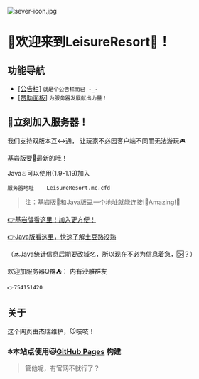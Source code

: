 ![sever-icon.jpg](https://i.postimg.cc/90GBkfSt/sever-icon.jpg)
# 🌠欢迎来到LeisureResort🎉！

<!-- ![img](https://api.mclists.cn/banner/play.simpfun.cn_23398.jpg) -->
<!-- 这是一个不能用的状态显示 -->
<!-- ❔不过谁告诉的你这个仓库的名字呢？你又是咋找到的？ -->

## 功能导航
- [[公告栏]](公告.md)
`就是个公告栏而已 -_-`
- [[赞助面板]](赞助.md)
`为服务器发展献出力量！`

## 🏁立刻加入服务器！

我们支持双版本互↔通，
让玩家不必因客户端不同而无法游玩🎮

基岩版要🚀最新的哦！

Java♨可以使用(1.9-1.19)加入

`服务器地址    LeisureResort.mc.cfd`

> 注：基岩版📱和Java版💻一个地址就能连接!🌟Amazing!🌟

[👉基岩版看这里！加入更方便！](https://xding.top/Api/MCsever/join.php?ip=play.simpfun.cn&port=23398)

[👉Java版看这里，快速了解土豆熟没熟](https://wap.mclists.cn/server.html#/sid/5589)

（🔜Java统计信息后期要改域名，所以现在不必为信息着急，🆗？）

欢迎加服务器Q群⛺： 
~~内有沙雕群友~~

`👉754151420`

## 关于
这个网页由杰瑞维护，🐭吱吱！

### 🔯本站点使用🐱[GitHub Pages](https://pages.github.com/) 构建

> 管他呢，有官网不就行了？
